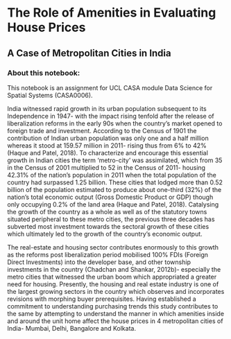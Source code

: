 # The Role of Amenities in Evaluating House Prices
## A Case of Metropolitan Cities in India

### About this notebook:

This notebook is an assignment for UCL CASA module Data Science for Spatial Systems (CASA0006).  

India witnessed rapid growth in its urban population subsequent to its Independence in 1947- with the impact rising tenfold after the release of liberalization reforms in the early 90s when the country’s market opened to foreign trade and investment. According to the Census of 1901 the contribution of Indian urban population was only one and a half million whereas it stood at 159.57 million in 2011- rising thus from 6% to 42% (Haque and Patel, 2018).  To characterize and encourage this essential growth in Indian cities the term ‘metro-city’ was assimilated, which from 35 in the Census of 2001 multiplied to 52 in the Census of 2011- housing 42.31% of the nation’s population in 2011 when the total population of the country had surpassed 1.25 billion. These cities that lodged more than 0.52 billion of the population estimated to produce about one-third (32%) of the nation’s total economic output (Gross Domestic Product or GDP) though only occupying 0.2% of the land area (Haque and Patel, 2018). Catalysing the growth of the country as a whole as well as of the statutory towns situated peripheral to these metro cities, the previous three decades has subverted most investment towards the sectoral growth of these cities which ultimately led to the growth of the country’s economic output.

The real-estate and housing sector contributes enormously to this growth as the reforms post liberalization period mobilised 100% FDIs (Foreign Direct Investments) into the developer base, and other township investments in the country (Chadchan and Shankar, 2012b)- especially the metro cities that witnessed the urban boom which appropriated a greater need for housing. Presently, the housing and real estate industry is one of the largest growing sectors in the country which observes and incorporates revisions with morphing buyer prerequisites. Having established a commitment to understanding purchasing trends this study contributes to the same by attempting to understand the manner in which amenities inside and around the unit home affect the house prices in 4 metropolitan cities of India- Mumbai, Delhi, Bangalore and Kolkata.  


